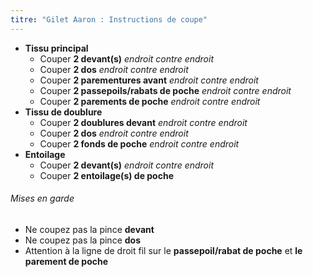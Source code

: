 ```yaml
---
titre: "Gilet Aaron : Instructions de coupe"
---
```


- **Tissu principal**
  - Couper **2 devant(s)** _endroit contre endroit_
  - Couper **2 dos** _endroit contre endroit_
  - Couper **2 parementures avant** _endroit contre endroit_
  - Couper **2 passepoils/rabats de poche** _endroit contre endroit_
  - Couper **2 parements de poche** _endroit contre endroit_
- **Tissu de doublure**
  - Couper **2 doublures devant** _endroit contre endroit_
  - Couper **2 dos** _endroit contre endroit_
  - Couper **2 fonds de poche** _endroit contre endroit_
- **Entoilage**
  - Couper **2 devant(s)** _endroit contre endroit_
  - Couper **2 entoilage(s) de poche**

<Warning>

###### Mises en garde

 - Ne coupez pas la pince **devant**
 - Ne coupez pas la pince **dos**
 - Attention à la ligne de droit fil sur le **passepoil/rabat de poche** et **le parement de poche**

</Warning>
